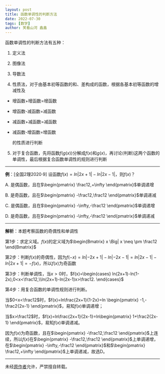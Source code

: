 ```yaml
---
layout: post
title: 函数单调性的判断方法
date: 2022-07-30
tags: [数学]
author: 笑看山河 鑫鑫
---
```


函数单调性的判断方法有五种：

1. 定义法

2. 图像法

3. 导数法

4. 性质法，对于由基本初等函数的和、差构成的函数，根据各基本初等函数的增减性及
- 增函数+增函数=增函数

- 增函数-减函数=减函数

- 减函数+减函数=减函数

- 减函数-增函数=增函数
  
  的性质进行判断
5. 对于复合函数，先将函数$f(g(x))$分解成$f(x)$和$g(x)$，再讨论(判断)这两个函数的单调性，最后根据复合函数单调性的规则进行判断

---

**例**：[全国2理2020·9] 设函数$f(x) = ln | 2x + 1 | -ln|2x-1|$，则$f(x)$？

A. 是偶函数，且在$\begin{pmatrix} \frac12,+\infty \end{pmatrix}$单调递增

B. 是奇函数，且在$\begin{pmatrix} -\frac12,\frac12 \end{pmatrix}$单调递减

C. 是偶函数，且在$\begin{pmatrix} -\infty,-\frac12 \end{pmatrix}$单调递增

D. 是奇函数，且在$\begin{pmatrix} -\infty,-\frac12 \end{pmatrix}$单调递减

---

**解析**：本题考察函数的奇偶性和单调性

第1步：求定义域。$f(x)$的定义域为$\begin{Bmatrix} x \Big| x \neq \pm \frac12 \end{Bmatrix}$

第2步：判断$f(x)$的奇偶性，因为$f(-x)=ln|-2x+1|-ln|-2x-1|=ln|2x-1|-ln|2x+1| = -f(x)$，所以$f(x)$为奇函数

第3步：判断单调性，当$x>0$时，$f(x)=\begin{cases} ln(2x+1)-ln(1-2x),0<x<\frac12,\\ln(2x+1)-ln(2x-1)x>\frac12. \end{cases}$

第4步：用复合函数的单调性规则进行判断。

当$0<x<\frac12$时，$f(x)=ln\frac{2x+1}{1-2x}=ln \begin{pmatrix} -1,-\frac2{2x-1} \end{pmatrix}$，易知$f(x)$单调递增；

当$x>\frac12$时，$f(x)=ln\frac{2x+1}{2x-1}=ln\begin{pmatrix} 1+\frac2{2x-1} \end{pmatrix}$，易知$f(x)$单调递减。

因为$f(x)$为奇函数，且在$\begin{pmatrix} -\frac12,\frac12 \end{pmatrix}$上连续，所以$f(x)$在$\begin{pmatrix} -\frac12,\frac12 \end{pmatrix}$上单调递增，在$\begin{pmatrix} -\infty,-\frac12 \end{pmatrix}$和$\begin{pmatrix} \frac12,+\infty \end{pmatrix}$上单调递减，故选D。

---

未经[原作者](mailto:reprint@xilong.tk)允许，严禁擅自转载。
